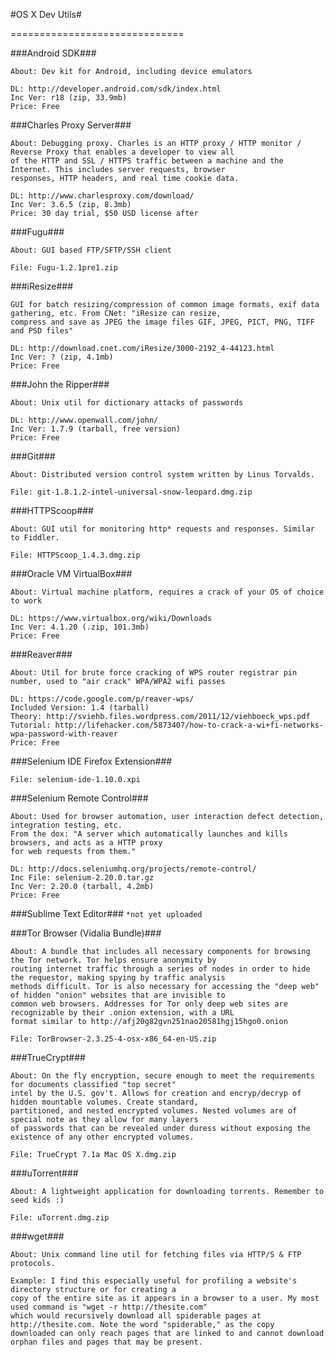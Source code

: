 #OS X Dev Utils#


==============================


###Android SDK###
	
	About: Dev kit for Android, including device emulators
	
	DL: http://developer.android.com/sdk/index.html
	Inc Ver: r18 (zip, 33.9mb)
	Price: Free

###Charles Proxy Server###

	About: Debugging proxy. Charles is an HTTP proxy / HTTP monitor / Reverse Proxy that enables a developer to view all 
	of the HTTP and SSL / HTTPS traffic between a machine and the Internet. This includes server requests, browser 
	responses, HTTP headers, and real time cookie data.
	
	DL: http://www.charlesproxy.com/download/
	Inc Ver: 3.6.5 (zip, 8.3mb)
	Price: 30 day trial, $50 USD license after

###Fugu###

    About: GUI based FTP/SFTP/SSH client

    File: Fugu-1.2.1pre1.zip

###iResize###

	GUI for batch resizing/compression of common image formats, exif data gathering, etc. From CNet: "iResize can resize, 
	compress and save as JPEG the image files GIF, JPEG, PICT, PNG, TIFF and PSD files"

	DL: http://download.cnet.com/iResize/3000-2192_4-44123.html
	Inc Ver: ? (zip, 4.1mb)
	Price: Free

###John the Ripper###

	About: Unix util for dictionary attacks of passwords

	DL: http://www.openwall.com/john/
	Inc Ver: 1.7.9 (tarball, free version)
	Price: Free

###Git###

    About: Distributed version control system written by Linus Torvalds.

    File: git-1.8.1.2-intel-universal-snow-leopard.dmg.zip


###HTTPScoop###

    About: GUI util for monitoring http* requests and responses. Similar to Fiddler.

    File: HTTPScoop_1.4.3.dmg.zip


###Oracle VM VirtualBox###

	About: Virtual machine platform, requires a crack of your OS of choice to work

	DL: https://www.virtualbox.org/wiki/Downloads
	Inc Ver: 4.1.20 (.zip, 101.3mb)
	Price: Free
	
###Reaver###

	About: Util for brute force cracking of WPS router registrar pin number, used to "air crack" WPA/WPA2 wifi passes

	DL: https://code.google.com/p/reaver-wps/
	Included Version: 1.4 (tarball)
	Theory: http://sviehb.files.wordpress.com/2011/12/viehboeck_wps.pdf
	Tutorial: http://lifehacker.com/5873407/how-to-crack-a-wi+fi-networks-wpa-password-with-reaver
	Price: Free

###Selenium IDE Firefox Extension###

    File: selenium-ide-1.10.0.xpi

###Selenium Remote Control###

	About: Used for browser automation, user interaction defect detection, integration testing, etc. 
	From the dox: "A server which automatically launches and kills browsers, and acts as a HTTP proxy 
	for web requests from them."

	DL: http://docs.seleniumhq.org/projects/remote-control/
	Inc File: selenium-2.20.0.tar.gz
	Inc Ver: 2.20.0 (tarball, 4.2mb)
	Price: Free

###Sublime Text Editor###
`*not yet uploaded`

###Tor Browser (Vidalia Bundle)###
    
    About: A bundle that includes all necessary components for browsing the Tor network. Tor helps ensure anonymity by 
    routing internet traffic through a series of nodes in order to hide the requestor, making spying by traffic analysis 
    methods difficult. Tor is also necessary for accessing the "deep web" of hidden "onion" websites that are invisible to 
    common web browsers. Addresses for Tor only deep web sites are recognizable by their .onion extension, with a URL 
    format similar to http://afj20g82gvn251nao20581hgj15hgo0.onion

    File: TorBrowser-2.3.25-4-osx-x86_64-en-US.zip
    

###TrueCrypt###

    About: On the fly encryption, secure enough to meet the requirements for documents classified "top secret" 
    intel by the U.S. gov't. Allows for creation and encryp/decryp of hidden mountable volumes. Create standard, 
    partitioned, and nested encrypted volumes. Nested volumes are of special note as they allow for many layers 
    of passwords that can be revealed under duress without exposing the existence of any other encrypted volumes.

    File: TrueCrypt 7.1a Mac OS X.dmg.zip
    

###uTorrent###

    About: A lightweight application for downloading torrents. Remember to seed kids :)
    
    File: uTorrent.dmg.zip
    
###wget###

    About: Unix command line util for fetching files via HTTP/S & FTP protocols.

    Example: I find this especially useful for profiling a website's directory structure or for creating a 
    copy of the entire site as it appears in a browser to a user. My most used command is "wget -r http://thesite.com" 
    which would recursively download all spiderable pages at http://thesite.com. Note the word "spiderable," as the copy 
    downloaded can only reach pages that are linked to and cannot download orphan files and pages that may be present.




